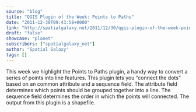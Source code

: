 ```yaml
---
source: "blog"
title: "QGIS Plugin of the Week: Points to Paths"
date: "2011-12-30T09:43:58+0000"
link: "http://spatialgalaxy.net/2011/12/30/qgis-plugin-of-the-week-points-to-paths/"
draft: "false"
showcase: "planet"
subscribers: ["spatialgalaxy_net"]
author: "Spatial Galaxy"
tags: []
---
```


This week we highlight the Points to Paths plugin, a handy way to convert a series of points into line features. This plugin lets you &ldquo;connect the dots&rdquo; based on an common attribute and a sequence field. The attribute field determines which points should be grouped together into a line. The sequence field determines the order in which the points will connected. The output from this plugin is a shapefile.
